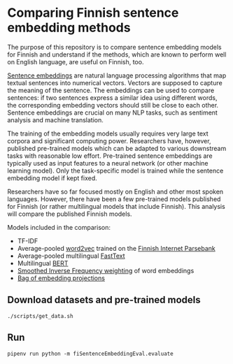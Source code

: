 # Comparing Finnish sentence embedding methods

The purpose of this repository is to compare sentence embedding models
for Finnish and understand if the methods, which are known to perform
well on English language, are useful on Finnish, too.

[Sentence embeddings](https://en.wikipedia.org/wiki/Sentence_embedding) are
natural language processing algorithms that map textual sentences into
numerical vectors. Vectors are supposed to capture the meaning of the
sentence. The embeddings can be used to compare sentences: if two
sentences express a similar idea using different words, the
corresponding embedding vectors should still be close to each other.
Sentence embeddings are crucial on many NLP tasks, such as sentiment
analysis and machine translation.

The training of the embedding models usually requires very large text
corpora and significant computing power. Researchers have, however,
published pre-trained models which can be adapted to various
downstream tasks with reasonable low effort. Pre-trained sentence
embeddings are typically used as input features to a neural network
(or other machine learning model). Only the task-specific model is
trained while the sentence embedding model if kept fixed.

Researchers have so far focused mostly on English and other most
spoken languages. However, there have been a few pre-trained models
published for Finnish (or rather multilingual models that include
Finnish). This analysis will compare the published Finnish models.

Models included in the comparison:
* TF-IDF
* Average-pooled [word2vec](https://en.wikipedia.org/wiki/Word2vec) trained on the [Finnish Internet Parsebank](http://bionlp.utu.fi/finnish-internet-parsebank.html)
* Average-pooled multilingual [FastText](https://github.com/facebookresearch/fastText/blob/master/docs/crawl-vectors.md)
* Multilingual [BERT](https://github.com/google-research/bert/blob/master/multilingual.md)
* [Smoothed Inverse Frequency weighting](https://openreview.net/forum?id=SyK00v5xx) of word embeddings
* [Bag of embedding projections](https://openreview.net/forum?id=BkgPajAcY7)

## Download datasets and pre-trained models

```
./scripts/get_data.sh
```

## Run

```
pipenv run python -m fiSentenceEmbeddingEval.evaluate
```
